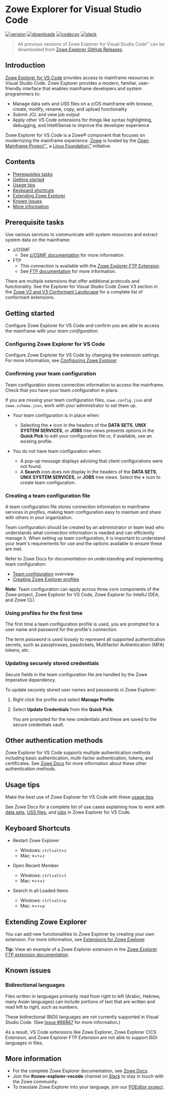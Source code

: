 # Zowe Explorer for Visual Studio Code

[![version](https://img.shields.io/visual-studio-marketplace/v/Zowe.vscode-extension-for-zowe.svg)](https://img.shields.io/visual-studio-marketplace/v/Zowe.vscode-extension-for-zowe.svg)
[![downloads](https://img.shields.io/visual-studio-marketplace/d/Zowe.vscode-extension-for-zowe.svg)](https://img.shields.io/visual-studio-marketplace/d/Zowe.vscode-extension-for-zowe.svg)
[![codecov](https://codecov.io/gh/zowe/zowe-explorer-vscode/branch/main/graph/badge.svg)](https://codecov.io/gh/zowe/zowe-explorer-vscode)
[![slack](https://img.shields.io/badge/chat-on%20Slack-blue)](https://slack.openmainframeproject.org/)

> All previous versions of Zowe Explorer for Visual Studio Code&trade; can be downloaded from [Zowe Explorer GitHub Releases](https://github.com/zowe/zowe-explorer-vscode/releases).

## Introduction

[Zowe Explorer for VS Code](https://github.com/zowe/community#zowe-explorer) provides access to mainframe resources in Visual Studio Code. Zowe Explorer provides a modern, familiar, user-friendly interface that enables mainframe developers and system programmers to:

- Manage data sets and USS files on a z/OS mainframe with browse, create, modify, rename, copy, and upload functionality
- Submit JCL and view job output
- Apply other VS Code extensions for things like syntax highlighting, debugging, and IntelliSense to improve the developer experience

Zowe Explorer for VS Code is a Zowe&reg; component that focuses on modernizing the mainframe experience. [Zowe](https://www.zowe.org/) is hosted by the [Open Mainframe Project&trade;](https://www.openmainframeproject.org/), a [Linux Foundation&trade;](https://www.linuxfoundation.org/) initiative.

## Contents

- [Prerequisites tasks](#prerequisite-tasks)
- [Getting started](#getting-started)
- [Usage tips](#usage-tips)
- [Keyboard shortcuts](#keyboard-shortcuts)
- [Extending Zowe Explorer](#extending-zowe-explorer)
- [Known issues](#known-issues)
- [More information](#more-information)

## Prerequisite tasks

Use various services to communicate with system resources and extract system data on the mainframe:

- z/OSMF
  - See [z/OSMF documentation](https://www.ibm.com/docs/en/zos/3.1.0?topic=guide-using-zosmf-rest-services) for more information.
- FTP
  - This connection is available with the [Zowe Explorer FTP Extension](https://docs.zowe.org/stable/user-guide/ze-ftp-using-ze-ftp-ext).
  - See [FTP documentation](https://www.ibm.com/docs/en/zos/3.1.0?topic=applications-transferring-files-using-ftp) for more information.

There are multiple extensions that offer additional protocols and functionality. See the Explorer for Visual Studio Code Zowe V3 section in the [Zowe V2 and V3 Conformant Landscape](https://omp.landscape2.io/embed/embed.html?base-path=&classify=category&key=zowe-conformant&headers=true&category-header=false&category-in-subcategory=false&title-uppercase=false&title-alignment=left&title-font-family=sans-serif&title-font-size=13&style=shadowed&bg-color=%230033a1&fg-color=%23ffffff&item-modal=false&item-name=true&size=md&items-alignment=left&item-name-font-size=11) for a complete list of conformant extensions.

## Getting started

Configure Zowe Explorer for VS Code and confirm you are able to access the mainframe with your _team configuration_.

### Configuring Zowe Explorer for VS Code

Configure Zowe Explorer for VS Code by changing the extension settings. For more information, see [Configuring Zowe Explorer](https://docs.zowe.org/stable/user-guide/ze-install-configuring-ze).

### Confirming your team configuration

Team configuration stores connection information to access the mainframe. Check that you have your team configuration in place.

If you are missing your team configuration files, `zowe.config.json` and `zowe.schema.json`, work with your administrator to set them up.

- Your team configuration is in place when:

  - Selecting the **+** icon in the headers of the **DATA SETS**, **UNIX SYSTEM SERVICES**, or **JOBS** tree views presents options in the **Quick Pick** to edit your configuration file or, if available, use an existing profile.

- You do not have team configuration when:
  - A pop-up message displays advising that client configurations were not found.
  - A **Search** icon does not display in the headers of the **DATA SETS**, **UNIX SYSTEM SERVICES**, or **JOBS** tree views. Select the **+** icon to create team configuration.

### Creating a team configuration file

A team configuration file stores connection information to mainframe services in _profiles_, making team configuration easy to maintain and share with others in your organization.

Team configuration should be created by an administrator or team lead who understands what connection information is needed and can efficiently manage it. When setting up team configuration, it is important to understand your team's requirements for use and the options available to ensure these are met.

Refer to Zowe Docs for documentation on understanding and implementing team configuration:

- [Team configuration](https://docs.zowe.org/stable/user-guide/cli-using-using-team-profiles) overview
- [Creating Zowe Explorer profiles](https://docs.zowe.org/stable/user-guide/ze-profiles)

**Note**: Team configuration can apply across three core components of the Zowe project, Zowe Explorer for VS Code, Zowe Explorer for IntelliJ IDEA, and Zowe CLI.

### Using profiles for the first time

The first time a team configuration profile is used, you are prompted for a user name and password for the profile's connection.

The term _password_ is used loosely to represent all supported authentication secrets, such as passphrases, passtickets, Multifactor Authentication (MFA) tokens, etc.

### Updating securely stored credentials

Secure fields in the team configuration file are handled by the Zowe Imperative dependency.

To update securely stored user names and passwords in Zowe Explorer:

1. Right click the profile and select **Manage Profile**.
2. Select **Update Credentials** from the **Quick Pick**.

   You are prompted for the new credentials and these are saved to the secure credentials vault.

## Other authentication methods

Zowe Explorer for VS Code supports multiple authentication methods including basic authentication, multi-factor authentication, tokens, and certificates. See [Zowe Docs](https://docs.zowe.org/stable/user-guide/ze-authentication-methods) for more information about these other authentication methods.

## Usage tips

Make the best use of Zowe Explorer for VS Code with these [usage tips](https://docs.zowe.org/stable/user-guide/ze-usage-tips).

See Zowe Docs for a complete list of use cases explaining how to work with [data sets](https://docs.zowe.org/stable/user-guide/ze-working-with-data-sets), [USS files](https://docs.zowe.org/stable/user-guide/ze-working-with-uss-files), and [jobs](https://docs.zowe.org/stable/user-guide/ze-working-with-jobs) in Zowe Explorer for VS Code.

## Keyboard Shortcuts

- Restart Zowe Explorer

  - Windows: `ctrl`+`alt`+`z`
  - Mac: `⌘`+`⌥`+`z`

- Open Recent Member

  - Windows: `ctrl`+`alt`+`t`
  - Mac: `⌘`+`⌥`+`t`

- Search in all Loaded Items
  - Windows: `ctrl`+`alt`+`p`
  - Mac: `⌘`+`⌥`+`p`

## Extending Zowe Explorer

You can add new functionalities to Zowe Explorer by creating your own extension. For more information, see [Extensions for Zowe Explorer](https://github.com/zowe/zowe-explorer-vscode/wiki/Extending-Zowe-Explorer).

**Tip:** View an example of a Zowe Explorer extension in the [Zowe Explorer FTP extension documentation](https://github.com/zowe/zowe-explorer-vscode#available-documentation).

## Known issues

### Bidirectional languages

Files written in languages primarily read from right to left (Arabic, Hebrew, many Asian languages) can include portions of text that are written and read left to right, such as numbers.

These bidirectional (BiDi) languages are not currently supported in Visual Studio Code. (See [Issue #86667](https://github.com/microsoft/vscode/issues/86667) for more information.)

As a result, VS Code extensions like Zowe Explorer, Zowe Explorer CICS Extension, and Zowe Explorer FTP Extension are not able to support BiDi languages in files.

## More information

- For the complete Zowe Explorer documentation, see [Zowe Docs](https://docs.zowe.org/stable/user-guide/ze-install.html).
- Join the **#zowe-explorer-vscode** channel on [Slack](https://openmainframeproject.slack.com/) to stay in touch with the Zowe community.
- To translate Zowe Explorer into your language, join our [POEditor project](https://poeditor.com/join/project/Siy3KCNFKk).

